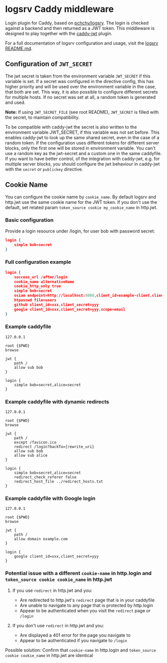 # logsrv Caddy middleware

Login plugin for Caddy, based on [pchchv/logsrv](https://github.com/pchchv/logsrv).
The login is checked against a backend and then returned as a JWT token.
This middleware is designed to play together with the [caddy-jwt](https://github.com/BTBurke/caddy-jwt) plugin.

For a full documentation of logsrv configuration and usage, visit the [logsrv README.md](https://github.com/pchchv/logsrv).

## Configuration of `JWT_SECRET`

The jwt secret is taken from the environment variable `JWT_SECRET` if this variable is set.
If a secret was configured in the directive config, this has higher priority and will be used over the environment variable in the case,
that both are set. This way, it is also possible to configure different secrets for multiple hosts. If no secret was set at all,
a random token is generated and used.

**Note:** If using `JWT_SECRET_FILE` (see root README), `JWT_SECRET` is filled with the secret, to maintain compatibility.

To be compatible with caddy-jwt the secret is also written to the environment variable JWT_SECRET, if this variable was not set before.
This enables caddy-jwt to look up the same shared secret, even in the case of a random token. If the configuration uses different tokens
for different server blocks, only the first one will be stored in environment variable. You can't use a random key as the jwt-secret
and a custom one in the same caddyfile. If you want to have better control, of the integration with caddy-jwt, e.g. for multiple server blocks,
you should configure the jwt behaviour in caddy-jwt with the `secret` or `publickey` directive.

## Cookie Name

You can configure the cookie name by `cookie_name`. By default logsrv and http.jwt use the same cookie name for the JWT token.
If you don't use the default, set related param `token_source cookie my_cookie_name` in http.jwt.

### Basic configuration

Provide a login resource under /login, for user bob with password secret:

```json
login {
    simple bob=secret
}
```

### Full configuration example

```json
login {
    success_url /after/login
    cookie_name alternativeName
    cookie_http_only true
    simple bob=secret
    osiam endpoint=http://localhost:8080,client_id=example-client,client_secret=secret
    htpasswd file=users
    github client_id=xxx,client_secret=yyy
    google client_id=xxx,client_secret=yyy,scope=email
}
```

### Example caddyfile

```text
127.0.0.1

root {$PWD}
browse

jwt {
    path /
    allow sub bob
}

login {
    simple bob=secret,alice=secret
}
```

### Example caddyfile with dynamic redirects

```text
127.0.0.1

root {$PWD}
browse

jwt {
    path /
    except /favicon.ico
    redirect /login?backTo={rewrite_uri}
    allow sub bob
    allow sub alice
}

login {
    simple bob=secret,alice=secret
    redirect_check_referer false
    redirect_host_file ../redirect_hosts.txt
}
```

### Example caddyfile with Google login

```text
127.0.0.1

root {$PWD}
browse

jwt {
    path /
    allow domain example.com
}

login {
    google client_id=xxx,client_secret=yyy
}
```

### Potential issue with a different `cookie-name` in http.login and `token_source cookie cookie_name` in http.jwt

1. If you use `redirect` in http.jwt and you:
   * Are redirected to http.jwt's `redirect` page that is in your caddyfile
   * Are unable to navigate to any page that is protected by http.login
   * Appear to be authenticated when you visit the `redirect` page or `/login`

2. If you don't use `redirect` in http.jwt and you:
   * Are displayed a 401 error for the page you navigate to
   * Appear to be authenticated if you navigate to `/login`

Possible solution:
Confirm that `cookie-name` in http.login and `token_source cookie cookie_name` in http.jwt are identical
